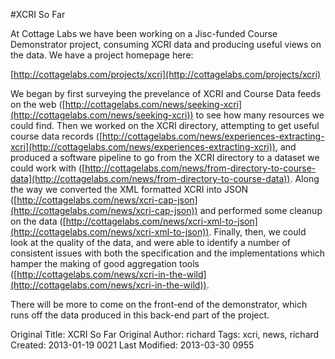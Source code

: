 #XCRI So Far

At Cottage Labs we have been working on a Jisc-funded Course Demonstrator project, consuming XCRI data and producing useful views on the data.  We have a project homepage here:

[http://cottagelabs.com/projects/xcri](http://cottagelabs.com/projects/xcri)

We began by first surveying the prevelance of XCRI and Course Data feeds on the web ([http://cottagelabs.com/news/seeking-xcri](http://cottagelabs.com/news/seeking-xcri)) to see how many resources we could find.  Then we worked on the XCRI directory, attempting to get useful course data records ([http://cottagelabs.com/news/experiences-extracting-xcri](http://cottagelabs.com/news/experiences-extracting-xcri)), and produced a software pipeline to go from the XCRI directory to a dataset we could work with ([http://cottagelabs.com/news/from-directory-to-course-data](http://cottagelabs.com/news/from-directory-to-course-data)).  Along the way we converted the XML formatted XCRI into JSON ([http://cottagelabs.com/news/xcri-cap-json](http://cottagelabs.com/news/xcri-cap-json)) and performed some cleanup on the data ([http://cottagelabs.com/news/xcri-xml-to-json](http://cottagelabs.com/news/xcri-xml-to-json)).  Finally, then, we could look at the quality of the data, and were able to identify a number of consistent issues with both the specification and the implementations which hamper the making of good aggregation tools ([http://cottagelabs.com/news/xcri-in-the-wild](http://cottagelabs.com/news/xcri-in-the-wild)).

There will be more to come on the front-end of the demonstrator, which runs off the data produced in this back-end part of the project.



Original Title: XCRI So Far
Original Author: richard
Tags: xcri, news, richard
Created: 2013-01-19 0021
Last Modified: 2013-03-30 0955
